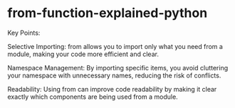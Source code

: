 # from-function-explained-python

Key Points:

Selective Importing: from allows you to import only what you need from a module, making your code more efficient and clear.

Namespace Management: By importing specific items, you avoid cluttering your namespace with unnecessary names, reducing the risk of conflicts.

Readability: Using from can improve code readability by making it clear exactly which components are being used from a module.
